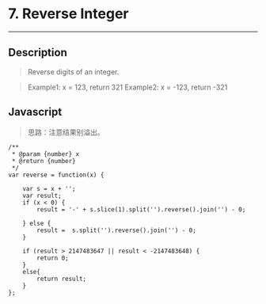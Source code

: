# 7. Reverse Integer

---

## Description

> Reverse digits of an integer.

> Example1: x = 123, return 321
> Example2: x = -123, return -321

## Javascript

> 思路：注意结果别溢出。

```
/**
 * @param {number} x
 * @return {number}
 */
var reverse = function(x) {

    var s = x + '';
    var result;
    if (x < 0) {
        result = '-' + s.slice(1).split('').reverse().join('') - 0;

    } else {
        result =  s.split('').reverse().join('') - 0;
    }

    if (result > 2147483647 || result < -2147483648) {
        return 0;
    }
    else{
        return result;
    }
};
```
